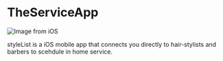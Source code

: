 # TheServiceApp

![Image from iOS](https://user-images.githubusercontent.com/43770152/55572006-b0c0ed80-56d4-11e9-9eb8-294820ac8c51.png)

styleList is a iOS mobile app that connects you directly to hair-stylists and barbers to scehdule in home service. 
